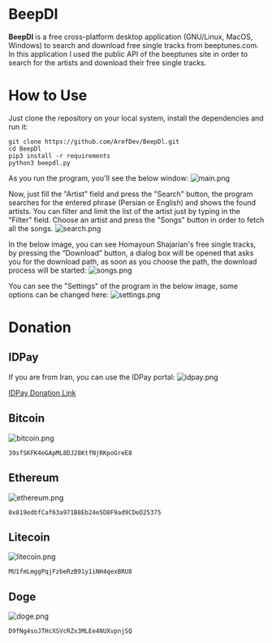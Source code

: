 
# **BeepDl**
**BeepDl** is a free cross-platform desktop application (GNU/Linux, MacOS, Windows) to search and download free single tracks from beeptunes.com.
In this application I used the public API of the beeptunes site in order to search for the artists and download their free single tracks.


# How to Use
Just clone the repository on your local system, install the dependencies and run it:

    git clone https://github.com/ArefDev/BeepDl.git
    cd BeepDl
    pip3 install -r requirements
    python3 beepdl.py

As you run the program, you'll see the below window:
![main.png](https://github.com/ArefDev/BeepDl/blob/main/res/shots/main.png?raw=true)

Now, just fill the "Artist" field and press the "Search" button, the program searches for the entered phrase (Persian or English) and shows the found artists.
You can filter and limit the list of the artist just by typing in the "Filter" field.
Choose an artist and press the "Songs" button in order to fetch all the songs.
![search.png](https://github.com/ArefDev/BeepDl/blob/main/res/shots/search.png?raw=true)

In the below image, you can see Homayoun Shajarian's free single tracks, by pressing the “Download” button, a dialog box will be opened that asks you for the download path, as soon as you choose the path, the download process will be started:
![songs.png](https://github.com/ArefDev/BeepDl/blob/main/res/shots/songs.png?raw=true)

You can see the "Settings" of the program in the below image, some options can be changed here:
![settings.png](https://github.com/ArefDev/BeepDl/blob/main/res/shots/settings.png?raw=true)

  # **Donation** 
  
## IDPay
If you are from Iran, you can use the IDPay portal:
![idpay.png](https://github.com/ArefDev/BeepDl/blob/main/res/shots/idpay.png?raw=true)

[IDPay Donation Link](https://www.IDPay.ir/ArefDev)

## Bitcoin
![bitcoin.png](https://github.com/ArefDev/Rovelli/blob/main/res/shots/bitcoin.png?raw=true)

    39sfSKFK4eGApML8DJ28KtfNjRKpoGreE8

## Ethereum
![ethereum.png](https://github.com/ArefDev/Rovelli/blob/main/res/shots/ethereum.png?raw=true)

    0x819edbfCaf63a971B8Eb24e5D8F9ad9CDeD25375

## Litecoin
![litecoin.png](https://github.com/ArefDev/Rovelli/blob/main/res/shots/litecoin.png?raw=true)

    MU1fmLmggPqjFzbeRzB91y1iNH4qexBRU8


## Doge
![doge.png](https://github.com/ArefDev/Rovelli/blob/main/res/shots/doge.png?raw=true)

    D9fNg4soJTHcXSVcRZx3MLEe4NUXvpnjSQ

